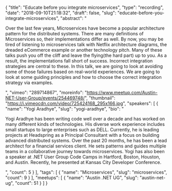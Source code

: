 {
  "title": "Educate before you integrate microservices",
  "type": "recording",
  "date": "2018-09-10T21:18:32",
  "draft": false,
  "slug": "educate-before-you-integrate-microservices",
  "abstract": "<p>Over the last few years, Microservices have become a popular architecture pattern for the distributed systems. There are many definitions of Microservices so, their implementations differ as well. By now, you may be tired of listening to microservices talk with Netflix architecture diagrams, the dreaded eCommerce example or another technology pitch. Many of these talks push you off the cliff and leave the flying(the hard part) up to you. As a result, the implementations fall short of success. Incorrect integration strategies are central to these. In this talk, we are going to look at avoiding some of those failures based on real-world experiences. We are going to look at some guiding principles and how to choose the correct integration strategy via examples. </p>",
  "vimeo": "289714867",
  "moreinfo": "https://www.meetup.com/Austin-NET-User-Group/events/254469748/",
  "thumbnail": "https://i.vimeocdn.com/video/725424168_295x166.jpg",
  "speakers": [
    {
      "name": "Yogi Aradhye",
      "slug": "yogi-aradhye",
      "bio": "<p>Yogi Aradhye has been writing code well over a decade and has worked on many different kinds of technologies. His diverse work experience includes small startups to large enterprises such as DELL. Currently, he is leading projects at Headspring as a Principal Consultant with a focus on building advanced distributed systems. Over the past 20 months, he has been a lead architect for a financial services client. He sets patterns and guides multiple teams in a collaborative journey towards microservices. Yogi has also been a speaker at .NET User Group Code Camps in Hartford, Boston, Houston, and Austin. Recently, he presented at Kansas City Developer Conference.</p>",
      "count": 5
    }
  ],
  "tags": [
    {
      "name": "Microservices",
      "slug": "microservices",
      "count": 9
    }
  ],
  "meetups": [
    {
      "name": "Austin .NET UG",
      "slug": "austin-net-ug",
      "count": 51
    }
  ]
}